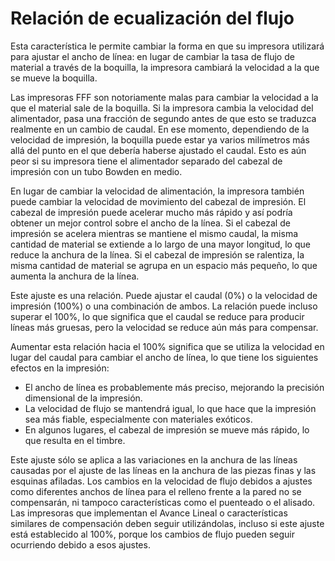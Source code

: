 Relación de ecualización del flujo
====
Esta característica le permite cambiar la forma en que su impresora utilizará para ajustar el ancho de línea: en lugar de cambiar la tasa de flujo de material a través de la boquilla, la impresora cambiará la velocidad a la que se mueve la boquilla.

Las impresoras FFF son notoriamente malas para cambiar la velocidad a la que el material sale de la boquilla. Si la impresora cambia la velocidad del alimentador, pasa una fracción de segundo antes de que esto se traduzca realmente en un cambio de caudal. En ese momento, dependiendo de la velocidad de impresión, la boquilla puede estar ya varios milímetros más allá del punto en el que debería haberse ajustado el caudal. Esto es aún peor si su impresora tiene el alimentador separado del cabezal de impresión con un tubo Bowden en medio.

En lugar de cambiar la velocidad de alimentación, la impresora también puede cambiar la velocidad de movimiento del cabezal de impresión. El cabezal de impresión puede acelerar mucho más rápido y así podría obtener un mejor control sobre el ancho de la línea. Si el cabezal de impresión se acelera mientras se mantiene el mismo caudal, la misma cantidad de material se extiende a lo largo de una mayor longitud, lo que reduce la anchura de la línea. Si el cabezal de impresión se ralentiza, la misma cantidad de material se agrupa en un espacio más pequeño, lo que aumenta la anchura de la línea.

Este ajuste es una relación. Puede ajustar el caudal (0%) o la velocidad de impresión (100%) o una combinación de ambos. La relación puede incluso superar el 100%, lo que significa que el caudal se reduce para producir líneas más gruesas, pero la velocidad se reduce aún más para compensar.

Aumentar esta relación hacia el 100% significa que se utiliza la velocidad en lugar del caudal para cambiar el ancho de línea, lo que tiene los siguientes efectos en la impresión:
* El ancho de línea es probablemente más preciso, mejorando la precisión dimensional de la impresión.
* La velocidad de flujo se mantendrá igual, lo que hace que la impresión sea más fiable, especialmente con materiales exóticos.
* En algunos lugares, el cabezal de impresión se mueve más rápido, lo que resulta en el timbre.

Este ajuste sólo se aplica a las variaciones en la anchura de las líneas causadas por el ajuste de las líneas en la anchura de las piezas finas y las esquinas afiladas. Los cambios en la velocidad de flujo debidos a ajustes como diferentes anchos de línea para el relleno frente a la pared no se compensarán, ni tampoco características como el puenteado o el alisado. Las impresoras que implementan el Avance Lineal o características similares de compensación deben seguir utilizándolas, incluso si este ajuste está establecido al 100%, porque los cambios de flujo pueden seguir ocurriendo debido a esos ajustes.